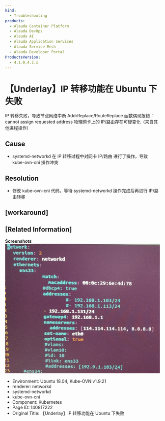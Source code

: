 ```yaml
---
kind:
  - Troubleshooting
products:
  - Alauda Container Platform
  - Alauda DevOps
  - Alauda AI
  - Alauda Application Services
  - Alauda Service Mesh
  - Alauda Developer Portal
ProductsVersion:
  - 4.1.0,4.2.x
---
```

<!-- A type of document that involves encountering a fault, diagnosing it, performing root cause analysis, and providing solutions. -->

# 【Underlay】IP 转移功能在 Ubuntu 下失败

IP 转移失败，导致节点网络中断 AddrReplace/RouteReplace 函数偶现报错：cannot assign requested address 物理网卡上的 IP/路由存在可疑变化（来自其他进程操作）

## Cause
- systemd-networkd 在 IP 转移过程中对网卡 IP/路由 进行了操作，导致 kube-ovn-cni 操作冲突

## Resolution
- 修改 kube-ovn-cni 代码，等待 systemd-networkd 操作完成后再进行 IP/路由转移

## [workaround]

## [Related Information]
**Screenshots**
![](assets/underlay-ip-zhuan-yi-gong-neng-zai-ubuntu-xia-shi-bai/image2023-3-20_15-52-45.png)
- Environment: Ubuntu 18.04, Kube-OVN v1.9.21
- renderer: networkd
- systemd-networkd
- kube-ovn-cni
- Component: Kubernetes
- Page ID: 140817222
- Original Title: 【Underlay】IP 转移功能在 Ubuntu 下失败
